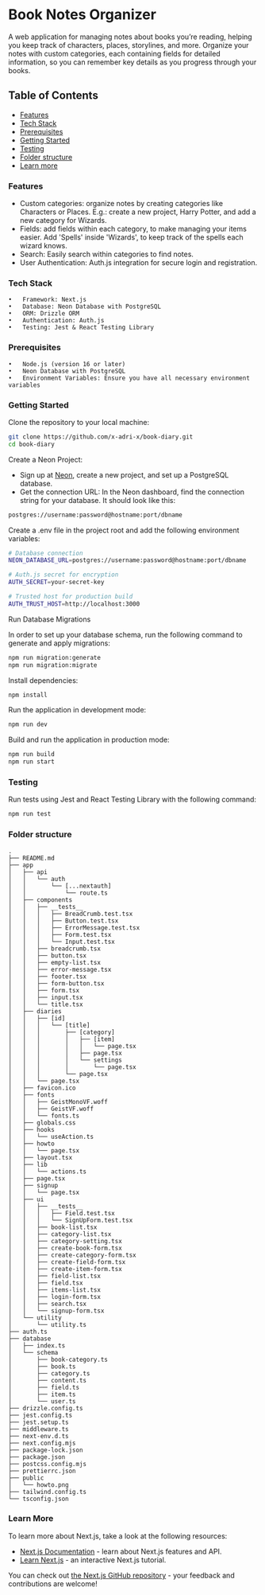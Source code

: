 # Book Notes Organizer

A web application for managing notes about books you’re reading, helping you keep track of characters, places, storylines, and more. Organize your notes with custom categories, each containing fields for detailed information, so you can remember key details as you progress through your books.

## Table of Contents

- [Features](#features)
- [Tech Stack](#tech-stack)
- [Prerequisites](#prerequisites)
- [Getting Started](#getting-started)
- [Testing](#testing)
- [Folder structure](#folder-structure)
- [Learn more](#learn-more)

### Features

- Custom categories: organize notes by creating categories like Characters or Places. E.g.: create a new project, Harry Potter, and add a new category for Wizards.
- Fields: add fields within each category, to make managing your items easier. Add 'Spells' inside 'Wizards', to keep track of the spells each wizard knows.
- Search: Easily search within categories to find notes.
- User Authentication: Auth.js integration for secure login and registration.

### Tech Stack

    •	Framework: Next.js
    •	Database: Neon Database with PostgreSQL
    •	ORM: Drizzle ORM
    •	Authentication: Auth.js
    •	Testing: Jest & React Testing Library

### Prerequisites

    •	Node.js (version 16 or later)
    •	Neon Database with PostgreSQL
    •	Environment Variables: Ensure you have all necessary environment variables

### Getting Started

Clone the repository to your local machine:

```bash
git clone https://github.com/x-adri-x/book-diary.git
cd book-diary
```

Create a Neon Project:

- Sign up at [Neon](https://neon.tech/), create a new project, and set up a PostgreSQL database.
- Get the connection URL: In the Neon dashboard, find the connection string for your database. It should look like this:

```bash
postgres://username:password@hostname:port/dbname
```

Create a .env file in the project root and add the following environment variables:

```bash
# Database connection
NEON_DATABASE_URL=postgres://username:password@hostname:port/dbname

# Auth.js secret for encryption
AUTH_SECRET=your-secret-key

# Trusted host for production build
AUTH_TRUST_HOST=http://localhost:3000
```

Run Database Migrations

In order to set up your database schema, run the following command to generate and apply migrations:

```bash
npm run migration:generate
npm run migration:migrate
```

Install dependencies:

```bash
npm install
```

Run the application in development mode:

```bash
npm run dev
```

Build and run the application in production mode:

```bash
npm run build
npm run start
```

### Testing

Run tests using Jest and React Testing Library with the following command:

```bash
npm run test
```

### Folder structure

```
.
├── README.md
├── app
│   ├── api
│   │   └── auth
│   │       └── [...nextauth]
│   │           └── route.ts
│   ├── components
│   │   ├── __tests__
│   │   │   ├── BreadCrumb.test.tsx
│   │   │   ├── Button.test.tsx
│   │   │   ├── ErrorMessage.test.tsx
│   │   │   ├── Form.test.tsx
│   │   │   └── Input.test.tsx
│   │   ├── breadcrumb.tsx
│   │   ├── button.tsx
│   │   ├── empty-list.tsx
│   │   ├── error-message.tsx
│   │   ├── footer.tsx
│   │   ├── form-button.tsx
│   │   ├── form.tsx
│   │   ├── input.tsx
│   │   └── title.tsx
│   ├── diaries
│   │   ├── [id]
│   │   │   └── [title]
│   │   │       ├── [category]
│   │   │       │   ├── [item]
│   │   │       │   │   └── page.tsx
│   │   │       │   ├── page.tsx
│   │   │       │   └── settings
│   │   │       │       └── page.tsx
│   │   │       └── page.tsx
│   │   └── page.tsx
│   ├── favicon.ico
│   ├── fonts
│   │   ├── GeistMonoVF.woff
│   │   ├── GeistVF.woff
│   │   └── fonts.ts
│   ├── globals.css
│   ├── hooks
│   │   └── useAction.ts
│   ├── howto
│   │   └── page.tsx
│   ├── layout.tsx
│   ├── lib
│   │   └── actions.ts
│   ├── page.tsx
│   ├── signup
│   │   └── page.tsx
│   ├── ui
│   │   ├── __tests__
│   │   │   ├── Field.test.tsx
│   │   │   └── SignUpForm.test.tsx
│   │   ├── book-list.tsx
│   │   ├── category-list.tsx
│   │   ├── category-setting.tsx
│   │   ├── create-book-form.tsx
│   │   ├── create-category-form.tsx
│   │   ├── create-field-form.tsx
│   │   ├── create-item-form.tsx
│   │   ├── field-list.tsx
│   │   ├── field.tsx
│   │   ├── items-list.tsx
│   │   ├── login-form.tsx
│   │   ├── search.tsx
│   │   └── signup-form.tsx
│   └── utility
│       └── utility.ts
├── auth.ts
├── database
│   ├── index.ts
│   └── schema
│       ├── book-category.ts
│       ├── book.ts
│       ├── category.ts
│       ├── content.ts
│       ├── field.ts
│       ├── item.ts
│       └── user.ts
├── drizzle.config.ts
├── jest.config.ts
├── jest.setup.ts
├── middleware.ts
├── next-env.d.ts
├── next.config.mjs
├── package-lock.json
├── package.json
├── postcss.config.mjs
├── prettierrc.json
├── public
│   └── howto.png
├── tailwind.config.ts
└── tsconfig.json
```

### Learn More

To learn more about Next.js, take a look at the following resources:

- [Next.js Documentation](https://nextjs.org/docs) - learn about Next.js features and API.
- [Learn Next.js](https://nextjs.org/learn) - an interactive Next.js tutorial.

You can check out [the Next.js GitHub repository](https://github.com/vercel/next.js) - your feedback and contributions are welcome!
